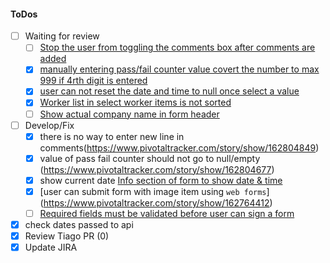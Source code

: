 #### ToDos
- [ ] Waiting for review
  - [ ] [Stop the user from toggling the comments box after comments are added](https://www.pivotaltracker.com/story/show/162719826)
  - [x] [manually entering pass/fail counter value covert the number to max 999 if 4rth digit is entered](https://www.pivotaltracker.com/story/show/162804618)
  - [x] [user can not reset the date and time to null once select a value](https://www.pivotaltracker.com/story/show/162805422)
  - [x] [Worker list in select worker items is not sorted](https://www.pivotaltracker.com/story/show/162720254)
  - [ ] [Show actual company name in form header](https://www.pivotaltracker.com/story/show/162719873)
- [ ] Develop/Fix
  - [x] there is no way to enter new line in comments(https://www.pivotaltracker.com/story/show/162804849)
  - [x] value of pass fail counter should not go to null/empty
  (https://www.pivotaltracker.com/story/show/162804677)
  - [x] show current date [Info section of form to show date & time](https://www.pivotaltracker.com/story/show/162769215)
  - [x] [user can submit form with image item using `web forms`]
  (https://www.pivotaltracker.com/story/show/162764412)
  - [ ] [Required fields must be validated before user can sign a form](https://www.pivotaltracker.com/story/show/162769148)
- [x] check dates passed to api
- [x] Review Tiago PR (0)
- [x] Update JIRA